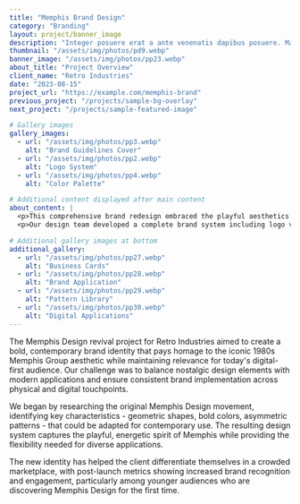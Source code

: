 ```yaml
---
title: "Memphis Brand Design"
category: "Branding"
layout: project/banner_image
description: "Integer posuere erat a ante venenatis dapibus posuere. Maecenas faucibus mollis interdum"
thumbnail: "/assets/img/photos/pd9.webp"
banner_image: "/assets/img/photos/pp23.webp"
about_title: "Project Overview"
client_name: "Retro Industries"
date: "2023-08-15"
project_url: "https://example.com/memphis-brand"
previous_project: "/projects/sample-bg-overlay"
next_project: "/projects/sample-featured-image"

# Gallery images
gallery_images:
  - url: "/assets/img/photos/pp3.webp"
    alt: "Brand Guidelines Cover"
  - url: "/assets/img/photos/pp2.webp"
    alt: "Logo System"
  - url: "/assets/img/photos/pp4.webp"
    alt: "Color Palette"

# Additional content displayed after main content
about_content: |
  <p>This comprehensive brand redesign embraced the playful aesthetics of Memphis Design, combining bold geometric patterns with vibrant colors to create a distinctive visual identity that stands out in a competitive market.</p>
  <p>Our design team developed a complete brand system including logo variations, typography guidelines, custom pattern library, packaging design, and digital assets. The rebrand successfully positioned the client as a forward-thinking company with a strong visual presence across all touchpoints.</p>

# Additional gallery images at bottom
additional_gallery:
  - url: "/assets/img/photos/pp27.webp"
    alt: "Business Cards"
  - url: "/assets/img/photos/pp28.webp"
    alt: "Brand Application"
  - url: "/assets/img/photos/pp29.webp"
    alt: "Pattern Library"
  - url: "/assets/img/photos/pp30.webp"
    alt: "Digital Applications"
---
```


The Memphis Design revival project for Retro Industries aimed to create a bold, contemporary brand identity that pays homage to the iconic 1980s Memphis Group aesthetic while maintaining relevance for today's digital-first audience. Our challenge was to balance nostalgic design elements with modern applications and ensure consistent brand implementation across physical and digital touchpoints.

We began by researching the original Memphis Design movement, identifying key characteristics - geometric shapes, bold colors, asymmetric patterns - that could be adapted for contemporary use. The resulting design system captures the playful, energetic spirit of Memphis while providing the flexibility needed for diverse applications.

The new identity has helped the client differentiate themselves in a crowded marketplace, with post-launch metrics showing increased brand recognition and engagement, particularly among younger audiences who are discovering Memphis Design for the first time.